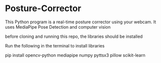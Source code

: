 ﻿# Posture-Corrector

 This Python program is a real-time posture corrector using your webcam. It uses MediaPipe Pose Detection and computer vision

 before cloning and running this repo, the libraries should be installed

Run the following in the terminal to install libraries

pip install opencv-python mediapipe numpy pyttsx3 pillow scikit-learn


